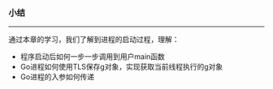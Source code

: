 ### 小结

------

通过本章的学习，我们了解到进程的启动过程，理解：

- 程序启动后如何一步一步调用到用户main函数
- Go进程如何使用TLS保存g对象，实现获取当前线程执行的g对象
- Go进程的入参如何传递

